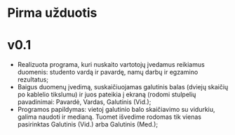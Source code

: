 # Pirma užduotis
# v0.1
* Realizuota programa, kuri nuskaito vartotojų įvedamus reikiamus duomenis: studento vardą ir pavardę, namų darbų ir egzamino rezultatus;
* Baigus duomenų įvedimą, suskaičiuojamas galutinis balas (dviejų skaičių po kablelio tikslumu) ir juos pateikia į ekraną (rodomi stulpelių pavadinimai: Pavardė, Vardas, Galutinis (Vid.);
* Programos papildymas: vietoj galutinio balo skaičiavimo su vidurkiu, galima naudoti ir medianą. Tuomet išvedime rodomas tik vienas pasirinktas Galutinis (Vid.) arba Galutinis (Med.);
